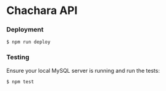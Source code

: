 # Chachara API

### Deployment

    $ npm run deploy

### Testing

Ensure your local MySQL server is running and run the tests:

    $ npm test
